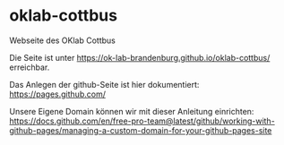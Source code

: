 # oklab-cottbus
Webseite des OKlab Cottbus

Die Seite ist unter https://ok-lab-brandenburg.github.io/oklab-cottbus/ erreichbar.

Das Anlegen der github-Seite ist hier dokumentiert: https://pages.github.com/

Unsere Eigene Domain können wir mit dieser Anleitung einrichten: https://docs.github.com/en/free-pro-team@latest/github/working-with-github-pages/managing-a-custom-domain-for-your-github-pages-site
